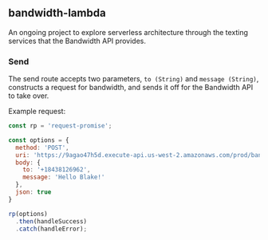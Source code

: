 ## bandwidth-lambda

An ongoing project to explore serverless architecture through the texting services that the Bandwidth API provides.

### Send
The send route accepts two parameters, `to (String)` and `message (String)`, constructs a request for bandwidth, and sends it off for the Bandwidth API to take over.

Example request:
```javascript
const rp = 'request-promise';

const options = {
  method: 'POST',
  uri: 'https://9agao47h5d.execute-api.us-west-2.amazonaws.com/prod/bandwidth-lambda_send',
  body: {
    to: '+18438126962',
    message: 'Hello Blake!'
  },
  json: true
}

rp(options)
  .then(handleSuccess)
  .catch(handleError);
```
